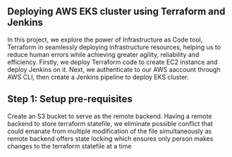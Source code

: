 ## Deploying AWS EKS cluster using Terraform and Jenkins
In this project, we explore the power of Infrastructure as Code tool, Terraform in seamlessly deploying infrastructure resources, helping us to reduce human errors while achieving greater agility, reliability and efficiency.
Firstly, we deploy Terraform code to create EC2 instance and deploy Jenkins on it. Next, we authenticate to our AWS aaccount through AWS CLI, then create a Jenkins pipeline to deploy EKS cluster.

## Step 1: Setup pre-requisites
Create an S3 bucket to serve as the remote backend. Having a remote backend to store terraform statefile, we eliminate possible conflict that could emanate from multiple modification of the file simultaneously as remote backend offers state locking which ensures only person makes changes to the terraform statefile at a time
